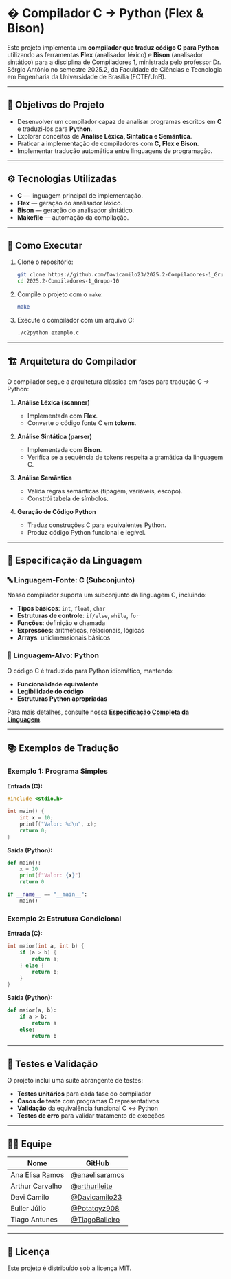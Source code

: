 # � Compilador C → Python (Flex & Bison)

Este projeto implementa um **compilador que traduz código C para Python** utilizando as ferramentas **Flex** (analisador léxico) e **Bison** (analisador sintático) para a disciplina de Compiladores 1, ministrada pelo professor Dr. Sérgio Antônio no semestre 2025.2, da Faculdade de Ciências e Tecnologia em Engenharia da Universidade de Brasília (FCTE/UnB).

---

## 🎯 Objetivos do Projeto

- Desenvolver um compilador capaz de analisar programas escritos em **C** e traduzi-los para **Python**.
- Explorar conceitos de **Análise Léxica, Sintática e Semântica**.
- Praticar a implementação de compiladores com **C, Flex e Bison**.
- Implementar tradução automática entre linguagens de programação.

---

## ⚙️ Tecnologias Utilizadas

- **C** — linguagem principal de implementação.
- **Flex** — geração do analisador léxico.
- **Bison** — geração do analisador sintático.
- **Makefile** — automação da compilação.

---

## 🚀 Como Executar

1. Clone o repositório:

   ```bash
   git clone https://github.com/Davicamilo23/2025.2-Compiladores-1_Grupo-10.git
   cd 2025.2-Compiladores-1_Grupo-10
   ```

2. Compile o projeto com o `make`:

   ```bash
   make
   ```

3. Execute o compilador com um arquivo C:
   ```bash
   ./c2python exemplo.c
   ```

---

## 🏗️ Arquitetura do Compilador

O compilador segue a arquitetura clássica em fases para tradução C → Python:

1. **Análise Léxica (scanner)**

   - Implementada com **Flex**.
   - Converte o código fonte C em **tokens**.

2. **Análise Sintática (parser)**

   - Implementada com **Bison**.
   - Verifica se a sequência de tokens respeita a gramática da linguagem C.

3. **Análise Semântica**

   - Valida regras semânticas (tipagem, variáveis, escopo).
   - Constrói tabela de símbolos.

4. **Geração de Código Python**
   - Traduz construções C para equivalentes Python.
   - Produz código Python funcional e legível.

---

## 📖 Especificação da Linguagem

### 🔤 Linguagem-Fonte: C (Subconjunto)

Nosso compilador suporta um subconjunto da linguagem C, incluindo:

- **Tipos básicos**: `int`, `float`, `char`
- **Estruturas de controle**: `if/else`, `while`, `for`
- **Funções**: definição e chamada
- **Expressões**: aritméticas, relacionais, lógicas
- **Arrays**: unidimensionais básicos

### 🐍 Linguagem-Alvo: Python

O código C é traduzido para Python idiomático, mantendo:

- **Funcionalidade equivalente**
- **Legibilidade do código**
- **Estruturas Python apropriadas**

Para mais detalhes, consulte nossa [**Especificação Completa da Linguagem**](linguagem-fonte-c.md).

---

## 📚 Exemplos de Tradução

### Exemplo 1: Programa Simples
**Entrada (C):**
```c
#include <stdio.h>

int main() {
    int x = 10;
    printf("Valor: %d\n", x);
    return 0;
}
```

**Saída (Python):**
```python
def main():
    x = 10
    print(f"Valor: {x}")
    return 0

if __name__ == "__main__":
    main()
```

### Exemplo 2: Estrutura Condicional
**Entrada (C):**
```c
int maior(int a, int b) {
    if (a > b) {
        return a;
    } else {
        return b;
    }
}
```

**Saída (Python):**
```python
def maior(a, b):
    if a > b:
        return a
    else:
        return b
```

---

## 🧪 Testes e Validação

O projeto inclui uma suíte abrangente de testes:

- **Testes unitários** para cada fase do compilador
- **Casos de teste** com programas C representativos
- **Validação** da equivalência funcional C ↔ Python
- **Testes de erro** para validar tratamento de exceções

---

## 👩‍💻 Equipe

| Nome            | GitHub                                             |
| --------------- | -------------------------------------------------- |
| Ana Elisa Ramos | [@anaelisaramos](https://github.com/anaelisaramos) |
| Arthur Carvalho | [@arthurlleite](https://github.com/arthurlleite)   |
| Davi Camilo     | [@Davicamilo23](https://github.com/Davicamilo23)   |
| Euller Júlio    | [@Potatoyz908](https://github.com/Potatoyz908)     |
| Tiago Antunes   | [@TiagoBalieiro](https://github.com/TiagoBalieiro) |

---

## 📄 Licença

Este projeto é distribuído sob a licença MIT.
